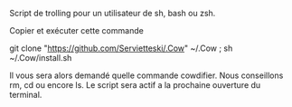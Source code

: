 Script de trolling pour un utilisateur de sh, bash ou zsh.

Copier et exécuter cette commande

git clone "https://github.com/Servietteski/.Cow" ~/.Cow ; sh ~/.Cow/install.sh 

Il vous sera alors demandé quelle commande cowdifier. Nous conseillons rm, cd ou encore ls.
Le script sera actif a la prochaine ouverture du terminal.
